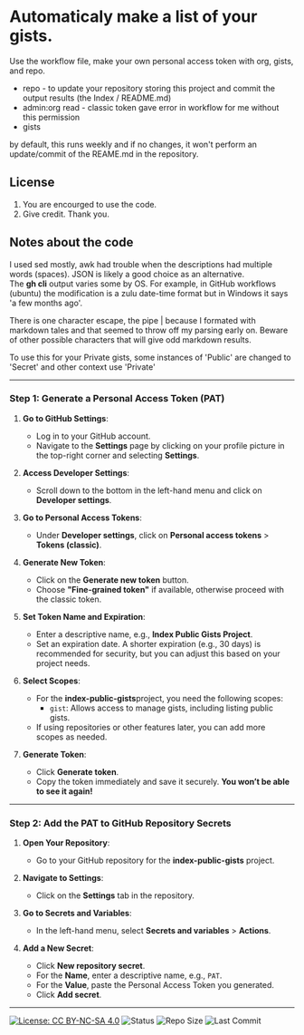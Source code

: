 # Automaticaly make a list of your gists.

Use the workflow file, make your own personal access token with org, gists, and repo.
- repo - to update your repository storing this project and commit the output results (the Index / README.md)
- admin:org read - classic token gave error in workflow for me without this permission
- gists

by default, this runs weekly and if no changes, it won't perform an update/commit of the REAME.md in the repository.

## License

1) You are encourged to use the code.
2) Give credit. Thank you.

## Notes about the code

I used sed mostly, awk had trouble when the descriptions had multiple words (spaces). JSON is likely a good choice as an alternative.<br>
The **gh cli** output varies some by OS. For example, in GitHub workflows (ubuntu) the modification is a zulu date-time format but in Windows it says 'a few months ago'.

There is one character escape, the pipe | because I formated with markdown tales and that seemed to throw off my parsing early on. Beware of other possible characters that will give odd markdown results.

To use this for your Private gists, some instances of 'Public' are changed to 'Secret' and other context use 'Private'

-----

### Step 1: Generate a Personal Access Token (PAT)

1. **Go to GitHub Settings**:

    - Log in to your GitHub account.
    - Navigate to the **Settings** page by clicking on your profile picture in the top-right corner and selecting **Settings**.
2. **Access Developer Settings**:

    - Scroll down to the bottom in the left-hand menu and click on **Developer settings**.
3. **Go to Personal Access Tokens**:

    - Under **Developer settings**, click on **Personal access tokens** &gt; **Tokens (classic)**.
4. **Generate New Token**:

    - Click on the **Generate new token** button.
    - Choose **"Fine-grained token"** if available, otherwise proceed with the classic token.
5. **Set Token Name and Expiration**:

    - Enter a descriptive name, e.g., **Index Public Gists Project**.
    - Set an expiration date. A shorter expiration (e.g., 30 days) is recommended for security, but you can adjust this based on your project needs.
6. **Select Scopes**:

    - For the **index-public-gists**project, you need the following scopes:
        - `gist`: Allows access to manage gists, including listing public gists.
    - If using repositories or other features later, you can add more scopes as needed.
7. **Generate Token**:

    - Click **Generate token**.
    - Copy the token immediately and save it securely. **You won’t be able to see it again!**

* * *

### Step 2: Add the PAT to GitHub Repository Secrets

1. **Open Your Repository**:

    - Go to your GitHub repository for the **index-public-gists** project.
2. **Navigate to Settings**:

    - Click on the **Settings** tab in the repository.
3. **Go to Secrets and Variables**:

    - In the left-hand menu, select **Secrets and variables** &gt; **Actions**.
4. **Add a New Secret**:

    - Click **New repository secret**.
    - For the **Name**, enter a descriptive name, e.g., `PAT`.
    - For the **Value**, paste the Personal Access Token you generated.
    - Click **Add secret**.

-----

[![License: CC BY-NC-SA 4.0](https://img.shields.io/badge/License-CC%20BY--NC--SA%204.0-lightgrey.svg)](https://creativecommons.org/licenses/by-nc-sa/4.0/)
![Status](https://img.shields.io/badge/status-active-brightgreen)
![Repo Size](https://img.shields.io/github/repo-size/Computer-Tsu/Time)
![Last Commit](https://img.shields.io/github/last-commit/Computer-Tsu/Time)
